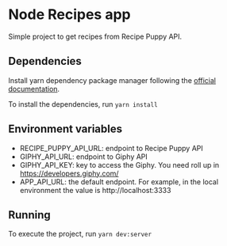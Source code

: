 # Node Recipes app
Simple project to get recipes from Recipe Puppy API.

## Dependencies
Install yarn dependency package manager following the
[official documentation](https://classic.yarnpkg.com/en/docs/install/).

To install the dependencies, run `yarn install`

## Environment variables
* RECIPE_PUPPY_API_URL: endpoint to Recipe Puppy API
* GIPHY_API_URL: endpoint to Giphy API
* GIPHY_API_KEY: key to access the Giphy. You need roll up in https://developers.giphy.com/
* APP_API_URL: the default endpoint. For example, in the local environment the value is http://localhost:3333


## Running
To execute the project, run `yarn dev:server`
